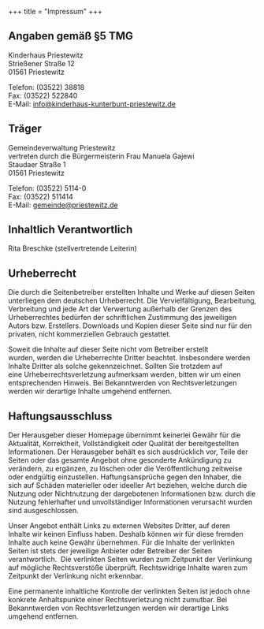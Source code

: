 +++
title = "Impressum"
+++

<h2 class="title is-2">Angaben gemäß §5 TMG</h2>

Kinderhaus Priestewitz<br>
Strießener Straße 12<br>
01561 Priestewitz<br>

Telefon: (03522) 38818<br>
Fax:     (03522) 522840<br>
E-Mail:  info@kinderhaus-kunterbunt-priestewitz.de

<h2 class="title is-2">Träger</h2>

Gemeindeverwaltung Priestewitz<br>
vertreten durch die Bürgermeisterin Frau Manuela Gajewi<br>
Staudaer Straße 1<br>
01561 Priestewitz<br>

Telefon:  (03522) 5114-0<br>
Fax:      (03522) 511414<br>
E-Mail:   gemeinde@priestewitz.de

<h2 class="title is-2">Inhaltlich Verantwortlich</h2>

Rita Breschke (stellvertretende Leiterin)

<h2 class="title is-2">Urheberrecht</h2>

Die durch die Seitenbetreiber erstellten Inhalte und Werke auf diesen Seiten
unterliegen dem deutschen Urheberrecht. Die Vervielfältigung, Bearbeitung,
Verbreitung und jede Art der Verwertung außerhalb der Grenzen des
Urheberrechtes bedürfen der schriftlichen Zustimmung des jeweiligen Autors bzw.
Erstellers. Downloads und Kopien dieser Seite sind nur für den privaten, nicht
kommerziellen Gebrauch gestattet.

Soweit die Inhalte auf dieser Seite nicht vom Betreiber erstellt wurden, werden
die Urheberrechte Dritter beachtet. Insbesondere werden Inhalte Dritter als
solche gekennzeichnet. Sollten Sie trotzdem auf eine Urheberrechtsverletzung
aufmerksam werden, bitten wir um einen entsprechenden Hinweis. Bei
Bekanntwerden von Rechtsverletzungen werden wir derartige Inhalte umgehend
entfernen.

<h2 class="title is-2">Haftungsausschluss</h2>

Der Herausgeber dieser Homepage übernimmt keinerlei Gewähr für die Aktualität,
Korrektheit, Vollständigkeit oder Qualität der bereitgestellten Informationen.
Der Herausgeber behält es sich ausdrücklich vor, Teile der Seiten oder das
gesamte Angebot ohne gesonderte Ankündigung zu verändern, zu ergänzen, zu
löschen oder die Veröffentlichung zeitweise oder endgültig einzustellen.
Haftungsansprüche gegen den Inhaber, die sich auf Schäden materieller oder
ideeller Art beziehen, welche durch die Nutzung oder Nichtnutzung der
dargebotenen Informationen bzw. durch die Nutzung fehlerhafter und
unvollständiger Informationen verursacht wurden sind ausgeschlossen.

Unser Angebot enthält Links zu externen Websites Dritter, auf deren Inhalte wir
keinen Einfluss haben. Deshalb können wir für diese fremden Inhalte auch keine
Gewähr übernehmen. Für die Inhalte der verlinkten Seiten ist stets der
jeweilige Anbieter oder Betreiber der Seiten verantwortlich.  Die verlinkten
Seiten wurden zum Zeitpunkt der Verlinkung auf mögliche Rechtsverstöße
überprüft. Rechtswidrige Inhalte waren zum Zeitpunkt der Verlinkung nicht
erkennbar.

Eine permanente inhaltliche Kontrolle der verlinkten Seiten ist jedoch ohne
konkrete Anhaltspunkte einer Rechtsverletzung nicht zumutbar. Bei Bekanntwerden
von Rechtsverletzungen werden wir derartige Links umgehend entfernen.

